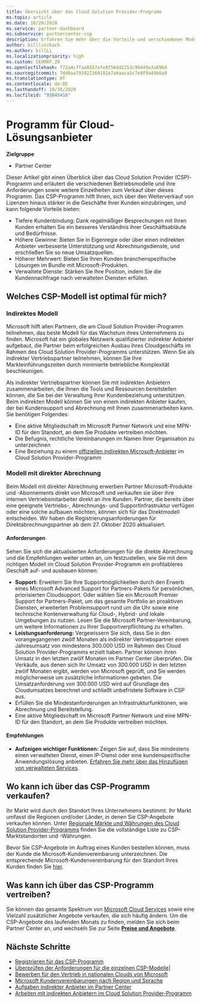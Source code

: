 ```yaml
---
title: Übersicht über das Cloud Solution Provider-Programm
ms.topic: article
ms.date: 10/29/2020
ms.service: partner-dashboard
ms.subservice: partnercenter-csp
description: Erfahren Sie mehr über die Vorteile und verschiedenen Modelle im Cloud Solution Provider (CSP)-Programm, um Ihr Unternehmen mit neuen Kunden und neuem Know-how voranzubringen.
author: billlinzbach
ms.author: billLi
ms.localizationpriority: high
ms.custom: SEOMAY.20
ms.openlocfilehash: f72a4cffaa8557e7e8f56dd2253c99449e3a696d
ms.sourcegitcommit: 7dd8aa793922160102a7a6aaca2c7e8f9a49b8a9
ms.translationtype: HT
ms.contentlocale: de-DE
ms.lasthandoff: 10/30/2020
ms.locfileid: "93045416"
---
```

# <a name="cloud-solution-provider-program"></a>Programm für Cloud-Lösungsanbieter 

**Zielgruppe**

- Partner Center

Dieser Artikel gibt einen Überblick über das Cloud Solution Provider (CSP)-Programm und erläutert die verschiedenen Betriebsmodelle und ihre Anforderungen sowie weitere Einzelheiten zum Verkauf über dieses Programm.  Das CSP-Programm hilft Ihnen, sich über den Weiterverkauf von Lizenzen hinaus stärker in die Geschäfte Ihrer Kunden einzubringen, und kann folgende Vorteile bieten: 

- Tiefere Kundenbindung: Dank regelmäßiger Besprechungen mit Ihren Kunden erhalten Sie ein besseres Verständnis ihrer Geschäftsabläufe und Bedürfnisse.
- Höhere Gewinne: Bieten Sie in Eigenregie oder über einen indirekten Anbieter verbesserte Unterstützung und Abrechnungsdienste, und erschließen Sie so neue Umsatzquellen.  
- Höherer Mehrwert: Bieten Sie Ihren Kunden branchenspezifische Lösungen im Bundle mit Microsoft-Produkten.
- Verwaltete Dienste: Stärken Sie Ihre Position, indem Sie die Kundennachfrage nach verwalteten Diensten erfüllen. 

## <a name="which-csp-model-is-best-for-me"></a>Welches CSP-Modell ist optimal für mich?

### <a name="indirect-model"></a>Indirektes Modell

Microsoft hilft allen Partnern, die am Cloud Solution Provider-Programm teilnehmen, das beste Modell für das Wachstum ihres Unternehmens zu finden. Microsoft hat ein globales Netzwerk qualifizierter indirekter Anbieter aufgebaut, die Partner beim erfolgreichen Ausbau ihres Cloudgeschäfts im Rahmen des Cloud Solution Provider-Programms unterstützen. Wenn Sie als indirekter Vertriebspartner teilnehmen, können Sie Ihre Markteinführungszeiten durch minimierte betriebliche Komplexität beschleunigen. 

Als indirekter Vertriebspartner können Sie mit indirekten Anbietern zusammenarbeiten, die Ihnen die Tools und Ressourcen bereitstellen können, die Sie bei der Verwaltung Ihrer Kundenbeziehung unterstützen. Beim indirekten Modell können Sie von einem indirekten Anbieter kaufen, der bei Kundensupport und Abrechnung mit Ihnen zusammenarbeiten kann.
Sie benötigen Folgendes: 

- Eine aktive Mitgliedschaft im Microsoft Partner Network und eine MPN-ID für den Standort, an dem Sie Produkte vertreiben möchten.
- Die Befugnis, rechtliche Vereinbarungen im Namen Ihrer Organisation zu unterzeichnen
- Eine Beziehung zu einem [offiziellen indirekten Microsoft-Anbieter](https://partnercenter.microsoft.com/partner/find-a-provider) im Cloud Solution Provider-Programm

### <a name="direct-bill-model"></a>Modell mit direkter Abrechnung

Beim Modell mit direkter Abrechnung erwerben Partner Microsoft-Produkte und -Abonnements direkt von Microsoft und verkaufen sie über ihre internen Vertriebsmitarbeiter direkt an ihre Kunden. Partner, die bereits über eine geeignete Vertriebs-, Abrechnungs- und Supportinfrastruktur verfügen oder eine solche aufbauen möchten, können sich für das Direktmodell entscheiden. Wir haben die Registrierungsanforderungen für Direktabrechnungspartner ab dem 27. Oktober 2020 aktualisiert.

#### <a name="requirements"></a>Anforderungen

Sehen Sie sich die aktualisierten Anforderungen für die direkte Abrechnung und die Empfehlungen weiter unten an, um festzustellen, wie Sie mit dem richtigen Modell im Cloud Solution Provider-Programm ein profitableres Geschäft auf- und ausbauen können:  

- **Support:** Erweitern Sie Ihre Supportmöglichkeiten durch den Erwerb eines Microsoft Advanced Support for Partners-Pakets für persönlichen, priorisierten Cloudsupport. Oder wählen Sie ein Microsoft Premier Support for Partners-Paket, um das gesamte Portfolio an proaktiven Diensten, erweiterten Problemsupport rund um die Uhr sowie eine technische Kontenverwaltung für Cloud-, Hybrid- und lokale Umgebungen zu nutzen. Lesen Sie die Microsoft Partner-Vereinbarung, um weitere Informationen zu Ihrer Supportverpflichtung zu erhalten.
- **Leistungsanforderung:** Vergewissern Sie sich, dass Sie in den vorangegangenen zwölf Monaten als indirekter Vertriebspartner einen Jahresumsatz von mindestens 300.000 USD im Rahmen des Cloud Solution Provider-Programms erzielt haben. Partner können ihren Umsatz in den letzten zwölf Monaten im Partner Center überprüfen. Die Verkäufe, aus denen sich Ihr Umsatz von 300.000 USD in den letzten zwölf Monaten ergibt, werden von Microsoft geprüft, und Sie werden möglicherweise um zusätzliche Informationen gebeten. Die Umsatzanforderung von 300.000 USD wird auf Grundlage des Cloudumsatzes berechnet und schließt unbefristete Software in CSP aus.
- Erfüllen Sie die Mindestanforderungen an Infrastrukturfunktionen, wie Abrechnung und Bereitstellung.
- Eine aktive Mitgliedschaft im Microsoft Partner Network und eine MPN-ID für den Standort, an dem Sie Produkte vertreiben möchten.

#### <a name="recommendations"></a>Empfehlungen

- **Aufzeigen wichtiger Funktionen:** Zeigen Sie auf, dass Sie mindestens einen verwalteten Dienst, einen IP-Dienst oder eine kundenspezifische Anwendungslösung anbieten. [Erfahren Sie mehr über das Hinzufügen von verwalteten Services](https://partner.microsoft.com/solutions/managed-services). 

## <a name="where-can-i-sell-through-the-csp-program"></a>Wo kann ich über das CSP-Programm verkaufen?

Ihr Markt wird durch den Standort Ihres Unternehmens bestimmt. Ihr Markt umfasst die Regionen und/oder Länder, in denen Sie CSP-Angebote verkaufen können. Unter [Regionale Märkte und Währungen des Cloud Solution Provider-Programms](regional-authorization-overview.md) finden Sie die vollständige Liste zu CSP-Marktstandorten und -Währungen.

Bevor Sie CSP-Angebote im Auftrag eines Kunden bestellen können, muss der Kunde die Microsoft-Kundenvereinbarung unterzeichnen. Die entsprechende Microsoft-Kundenvereinbarung für den Standort Ihres Kunden finden Sie [hier](agreements.md).  

## <a name="what-can-i-sell-through-the-csp-program"></a>Was kann ich über das CSP-Programm vertreiben?

Sie können das gesamte Spektrum von [Microsoft Cloud Services](https://partner.microsoft.com/cloud-solution-provider/products-and-services) sowie eine Vielzahl zusätzlicher Angebote verkaufen, die sich häufig ändern. Um die CSP-Angebote des laufenden Monats zu finden, melden Sie sich beim Partner Center an, und wechseln Sie zur Seite [**Preise und Angebote**](https://partnercenter.microsoft.com/pcv/sales).

## <a name="next-steps"></a>Nächste Schritte

- [Registrieren für das CSP-Programm](enrolling-in-the-csp-program.md)
- [Überprüfen der Anforderungen für die einzelnen CSP-Modelle](https://partnercenter.microsoft.com/partner/cloud-solution-provider)|
- [Bewerben für den Vertrieb in nationalen Clouds von Microsoft](csp-national-clouds-overview.md)
- [Microsoft Kundenvereinbarungen nach Region und Sprache](agreements.md)
- [Aufgaben indirekter Anbieter im Partner Center](indirect-provider-tasks-in-partner-center.md)
- [Arbeiten mit indirekten Anbietern im Cloud Solution Provider-Programm](indirect-reseller-tasks-in-partner-center.md)
